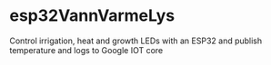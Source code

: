 # esp32VannVarmeLys
Control irrigation, heat and growth LEDs with an ESP32 and publish temperature and logs to Google IOT core
